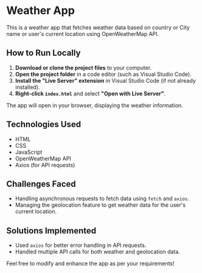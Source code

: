 
# Weather App

This is a weather app that fetches weather data based on country or City name or user's current location using OpenWeatherMap API.

## How to Run Locally

1. **Download or clone the project files** to your computer.
2. **Open the project folder** in a code editor (such as Visual Studio Code).
3. **Install the "Live Server" extension** in Visual Studio Code (if not already installed).
4. **Right-click `index.html`** and select **"Open with Live Server"**.

The app will open in your browser, displaying the weather information.

## Technologies Used
- HTML
- CSS
- JavaScript
- OpenWeatherMap API
- Axios (for API requests)

## Challenges Faced
- Handling asynchronous requests to fetch data using `fetch` and `axios`.
- Managing the geolocation feature to get weather data for the user's current location.

## Solutions Implemented
- Used `axios` for better error handling in API requests.
- Handled multiple API calls for both weather and geolocation data.

Feel free to modify and enhance the app as per your requirements!
